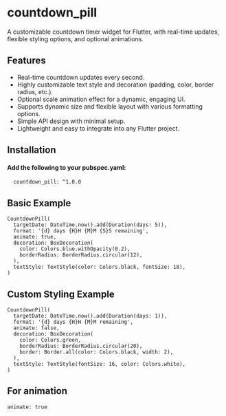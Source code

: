 # countdown_pill

A customizable countdown timer widget for Flutter, with real-time updates, flexible styling options, and optional animations.

## Features
- Real-time countdown updates every second.
- Highly customizable text style and decoration (padding, color, border radius, etc.).
- Optional scale animation effect for a dynamic, engaging UI.
- Supports dynamic size and flexible layout with various formatting options.
- Simple API design with minimal setup.
- Lightweight and easy to integrate into any Flutter project.

## Installation
#### Add the following to your pubspec.yaml:
```dependencies:
  countdown_pill: ^1.0.0
  ```


## Basic Example
```
CountdownPill(
  targetDate: DateTime.now().add(Duration(days: 5)), 
  format: '{d} days {H}H {M}M {S}S remaining',
  animate: true,
  decoration: BoxDecoration(
    color: Colors.blue.withOpacity(0.2),
    borderRadius: BorderRadius.circular(12),
  ),
  textStyle: TextStyle(color: Colors.black, fontSize: 18),
)
```

## Custom Styling Example
```
CountdownPill(
  targetDate: DateTime.now().add(Duration(days: 1)),
  format: '{d} days {H}H {M}M remaining',
  animate: false,
  decoration: BoxDecoration(
    color: Colors.green,
    borderRadius: BorderRadius.circular(20),
    border: Border.all(color: Colors.black, width: 2),
  ),
  textStyle: TextStyle(fontSize: 16, color: Colors.white),
)
```
## For animation
```
animate: true
```